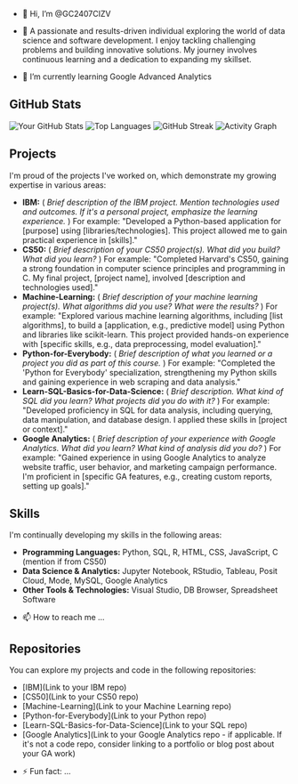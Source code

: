 - 👋 Hi, I’m @GC2407CIZV
- 👀 A passionate and results-driven individual exploring the world of data science and software development.  I enjoy tackling challenging problems and building innovative solutions.  My journey involves continuous learning and a dedication to expanding my skillset.

- 🌱 I’m currently learning Google Advanced Analytics

## GitHub Stats

![Your GitHub Stats](https://github-readme-stats.vercel.app/api?username=GC2407CIZV&show_icons=true&theme=radical)
![Top Languages](https://github-readme-stats.vercel.app/api/top-langs/?username=GC2407CIZV&layout=compact&langs_count=10&theme=dracula)
![GitHub Streak](https://github-readme-streak-stats.herokuapp.com/?user=GC2407CIZV&theme=radical)
![Activity Graph](https://github-readme-activity-graph.vercel.app/graph?username=GC2407CIZV&theme=dracula&bg_color=171717&title_color=f0f6fc&line_color=7fdbca&point_color=33639e&area=true&hide_contribs=false)

## Projects

I'm proud of the projects I've worked on, which demonstrate my growing expertise in various areas:

* **IBM:** ( *Brief description of the IBM project.  Mention technologies used and outcomes.  If it's a personal project, emphasize the learning experience.* )  For example: "Developed a Python-based application for [purpose] using [libraries/technologies]. This project allowed me to gain practical experience in [skills]."
* **CS50:** ( *Brief description of your CS50 project(s). What did you build? What did you learn?* ) For example:  "Completed Harvard's CS50, gaining a strong foundation in computer science principles and programming in C.  My final project, [project name], involved [description and technologies used]."
* **Machine-Learning:** ( *Brief description of your machine learning project(s). What algorithms did you use? What were the results?* ) For example: "Explored various machine learning algorithms, including [list algorithms], to build a [application, e.g., predictive model] using Python and libraries like scikit-learn.  This project provided hands-on experience with [specific skills, e.g., data preprocessing, model evaluation]."
* **Python-for-Everybody:** ( *Brief description of what you learned or a project you did as part of this course.* ) For example: "Completed the 'Python for Everybody' specialization, strengthening my Python skills and gaining experience in web scraping and data analysis."
* **Learn-SQL-Basics-for-Data-Science:** ( *Brief description. What kind of SQL did you learn? What projects did you do with it?* ) For example: "Developed proficiency in SQL for data analysis, including querying, data manipulation, and database design.  I applied these skills in [project or context]."
* **Google Analytics:** ( *Brief description of your experience with Google Analytics. What did you learn? What kind of analysis did you do?* ) For example: "Gained experience in using Google Analytics to analyze website traffic, user behavior, and marketing campaign performance.  I'm proficient in [specific GA features, e.g., creating custom reports, setting up goals]."

## Skills

I'm continually developing my skills in the following areas:

* **Programming Languages:** Python, SQL, R, HTML, CSS, JavaScript, C (mention if from CS50)
* **Data Science & Analytics:**  Jupyter Notebook, RStudio, Tableau, Posit Cloud, Mode, MySQL, Google Analytics
* **Other Tools & Technologies:** Visual Studio, DB Browser, Spreadsheet Software

- 📫 How to reach me ...
## Repositories

You can explore my projects and code in the following repositories:

* [IBM](Link to your IBM repo)
* [CS50](Link to your CS50 repo)
* [Machine-Learning](Link to your Machine Learning repo)
* [Python-for-Everybody](Link to your Python repo)
* [Learn-SQL-Basics-for-Data-Science](Link to your SQL repo)
* [Google Analytics](Link to your Google Analytics repo - if applicable. If it's not a code repo, consider linking to a portfolio or blog post about your GA work)

- ⚡ Fun fact: ...

<!---
GC2407CIZV/GC2407CIZV is a ✨ special ✨ repository because its `README.md` (this file) appears on your GitHub profile.
You can click the Preview link to take a look at your changes.
--->
